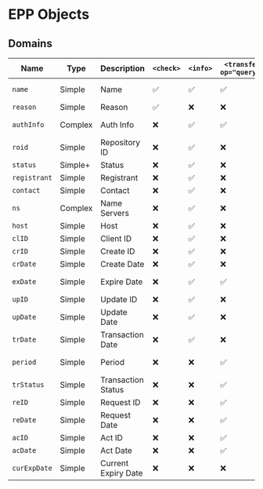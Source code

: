 # EPP Objects

## Domains

| Name | Type | Description | `<check>` | `<info>` | `<transfer op="query">` | `<create>` | `<delete>` | `<renew>` | `<transfer>` | `<update>` |
| -- | -- | -- | -- | -- | -- | -- | -- | -- | -- | -- |
| `name` | Simple | Name | ✅ | ✅ | ✅ | ✅ | ✅ | ✅ 1<br>✅ 1 | ✅ 1<br>✅ 1 | ✅ |
| `reason` | Simple | Reason | ✅ | ❌ | ❌ | ❌ | ❌ | ❌ | ❌ | ❌ |
| `authInfo` | Complex | Auth Info | ❌ | ✅ | ✅ | ✅ | ❌ | ❌ | ✅ 0-1<br>❌ |
| `roid` | Simple | Repository ID | ❌ | ✅ | ❌ | ❌ | ❌ | ❌ |
| `status` | Simple+ | Status | ❌ | ✅ | ❌ | ❌ | ❌ | | | ✅ | ❌ |
| `registrant` | Simple | Registrant | ❌ | ✅ | ❌ | ✅ | ❌ | ❌ |
| `contact` | Simple | Contact | ❌ | ✅ | ❌ | ✅ | ❌ | ❌ |
| `ns` | Complex | Name Servers | ❌ | ✅ | ❌ | ✅ | ❌ | ❌ |
| `host` | Simple | Host | ❌ | ✅ | ❌ | ❌ | ❌ | ❌ |
| `clID` | Simple | Client ID | ❌ | ✅ | ❌ | ❌ | ❌ | ❌ |
| `crID` | Simple | Create ID | ❌ | ✅ | ❌ | ❌ | ❌ | ❌ |
| `crDate` | Simple | Create Date | ❌ | ✅ | ❌ | ❌ | ❌ | ❌ |
| `exDate` | Simple | Expire Date | ❌ | ✅ | ✅ | ❌ | ❌ | ❌<br>✅ 0-1 |
| `upID` | Simple | Update ID | ❌ | ✅ | ❌ | ❌ | ❌ | ❌ |
| `upDate` | Simple | Update Date | ❌ | ✅ | ❌ | ❌ | ❌ | ❌ |
| `trDate` | Simple | Transaction Date | ❌ | ✅ | ❌ | ❌ | ❌ | ❌ |
| `period` | Simple | Period | ❌ | ❌ | ✅ | ✅ | ❌ | ✅ 0-1<br>❌ | ✅ 0-1/
| `trStatus` | Simple | Transaction Status | ❌ | ❌ | ✅ | ❌ | ❌ | ❌ |
| `reID` | Simple | Request ID | ❌ | ❌ | ✅ | ❌ | ❌ | ❌ |
| `reDate` | Simple | Request Date | ❌ | ❌ | ✅ | ❌ | ❌ | ❌ |
| `acID` | Simple | Act ID | ❌ | ❌ | ✅ | ❌ | ❌ | ❌ |
| `acDate` | Simple | Act Date | ❌ | ❌ | ✅ | ❌ | ❌ | ❌ |
| `curExpDate` | Simple | Current Expiry Date | ❌ | ❌ | ❌ | ❌ | ❌ | ✅ 1<br>❌ |
